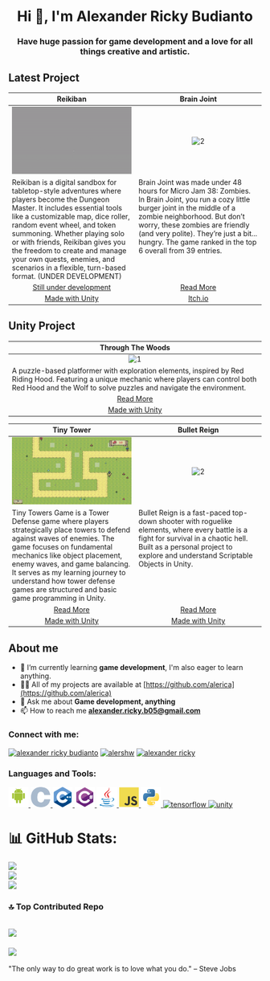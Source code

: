 <h1 align="center">Hi 👋, I'm Alexander Ricky Budianto</h1>
<h3 align="center">Have huge passion for game development and a love for all things creative and artistic.</h3>

## **Latest Project**
<table width="100%">
  <thead>
    <tr>
      <th width="50%" align="center"><a>Reikiban</a></th> <!--tittle-->
      <th width="50%" align="center"><a>Brain Joint</a></th> <!--tittle-->
    </tr>
  </thead>
  <tbody>
    <tr>
      <td align="center">
        <img src="https://github.com/Alerica/Reikiban-The-DND-Tools/blob/main/Reikiban-Clip.gif" alt="1" style="width:100%;height:auto;">
      </td>
      <td align="center">
        <img src="https://github.com/Alerica/Brain-Joint/blob/main/Brain%20Joint%20Clip.gif" alt="2" style="width:100%;height:auto;">
      </td>
    </tr>
    <tr>
      <td valign="text-top">Reikiban is a digital sandbox for tabletop-style adventures where players become the Dungeon Master. It includes essential tools like a customizable map, dice roller, random event wheel, and token summoning. Whether playing solo or with friends, Reikiban gives you the freedom to create and manage your own quests, enemies, and scenarios in a flexible, turn-based format. (UNDER DEVELOPMENT)</td> <!--desc-->
      <td valign="text-top">Brain Joint was made under 48 hours for Micro Jam 38: Zombies. In Brain Joint, you run a cozy little burger joint in the middle of a zombie neighborhood. But don’t worry, these zombies are friendly (and very polite). They’re just a bit... hungry. The game ranked in the top 6 overall from 39 entries. </td> <!--desc-->
    </tr>
    <tr>
      <td align="center"><a href="https://unity.com/download">Still under development</a></td> <!--link1-->
      <td align="center"><a href="https://github.com/Alerica/Brain-Joint/tree/main">Read More</a></td> <!--link2-->
    </tr>
    <tr>
      <td align="center"><a href="https://unity.com/download">Made with Unity</a></td> <!--link1-->
      <td align="center"><a href="https://itch.io/jam/micro-jam-038/results">Itch.io</a></td> <!--link2-->
    </tr>
  </tbody>
</table>

## **Unity Project**
<table width="100%">
  <thead>
    <tr>
      <th width="50%" align="center"><a>Through The Woods</a></th> <!--tittle-->
    </tr>
  </thead>
  <tbody>
    <tr>
      <td align="center">
        <img src="https://github.com/Alerica/Through-The-Woods/blob/main/Through%20The%20Woods%20Clip.gif" alt="1" style="width:100%;height:auto;">
      </td>
    </tr>
    <tr>
      <td valign="text-top">A puzzle-based platformer with exploration elements, inspired by Red Riding Hood. Featuring a unique mechanic where players can control both Red Hood and the Wolf to solve puzzles and navigate the environment.</td> <!--desc-->
      <!--desc-->
    </tr>
    <tr>
      <td align="center"><a href="https://github.com/Alerica/Through-The-Woods">Read More</a></td> <!--link1--><!--link2-->
    </tr>
    <tr>
      <td align="center"><a href="https://unity.com/download">Made with Unity</a></td> <!--link1--><!--link2-->
    </tr>
  </tbody>
</table>

<table width="100%">
  <thead>
    <tr>
      <th width="50%" align="center"><a>Tiny Tower</a></th> <!--tittle-->
      <th width="50%" align="center"><a>Bullet Reign</a></th> <!--tittle-->
    </tr>
  </thead>
  <tbody>
    <tr>
      <td align="center">
        <img src="https://github.com/Alerica/Alerica/blob/main/Tiny-Tower-Clip.gif" alt="1" style="width:100%;height:auto;">
      </td>
      <td align="center">
        <img src="https://github.com/Alerica/Alerica/blob/main/Bullet-Reign-Clip.gif" alt="2" style="width:100%;height:auto;">
      </td>
    </tr>
    <tr>
      <td valign="text-top">Tiny Towers Game is a Tower Defense game where players strategically place towers to defend against waves of enemies. The game focuses on fundamental mechanics like object placement, enemy waves, and game balancing. It serves as my learning journey to understand how tower defense games are structured and basic game programming in Unity.</td> <!--desc-->
      <td valign="text-top">Bullet Reign is a fast-paced top-down shooter with roguelike elements, where every battle is a fight for survival in a chaotic hell. Built as a personal project to explore and understand Scriptable Objects in Unity. </td> <!--desc-->
    </tr>
    <tr>
      <td align="center"><a href="https://github.com/Alerica/Tiny-Towers">Read More</a></td> <!--link1-->
      <td align="center"><a href="https://github.com/Alerica/Bullet-Reign">Read More</a></td> <!--link2-->
    </tr>
    <tr>
      <td align="center"><a href="https://unity.com/download">Made with Unity</a></td> <!--link1-->
      <td align="center"><a href="https://unity.com/download">Made with Unity</a></td> <!--link2-->
    </tr>
  </tbody>
</table>


## About me
- 🌱 I’m currently learning **game development**, I'm also eager to learn anything.
- 👨‍💻 All of my projects are available at [https://github.com/alerica](https://github.com/alerica)
- 💬 Ask me about **Game development, anything**
- 📫 How to reach me **alexander.ricky.b05@gmail.com**


<h3 align="left">Connect with me:</h3>
<p align="left">
<a href="https://linkedin.com/in/alexander ricky budianto" target="blank"><img align="center" src="https://raw.githubusercontent.com/rahuldkjain/github-profile-readme-generator/master/src/images/icons/Social/linked-in-alt.svg" alt="alexander ricky budianto" height="30" width="40" /></a>
<a href="https://codeforces.com/profile/alershw" target="blank"><img align="center" src="https://raw.githubusercontent.com/rahuldkjain/github-profile-readme-generator/master/src/images/icons/Social/codeforces.svg" alt="alershw" height="30" width="40" /></a>
<a href="https://www.leetcode.com/alexander ricky" target="blank"><img align="center" src="https://raw.githubusercontent.com/rahuldkjain/github-profile-readme-generator/master/src/images/icons/Social/leet-code.svg" alt="alexander ricky" height="30" width="40" /></a>
</p>

<h3 align="left">Languages and Tools:</h3>
<p align="left"> <a href="https://developer.android.com" target="_blank" rel="noreferrer"> <img src="https://raw.githubusercontent.com/devicons/devicon/master/icons/android/android-original-wordmark.svg" alt="android" width="40" height="40"/> </a> <a href="https://www.cprogramming.com/" target="_blank" rel="noreferrer"> <img src="https://raw.githubusercontent.com/devicons/devicon/master/icons/c/c-original.svg" alt="c" width="40" height="40"/> </a> <a href="https://www.w3schools.com/cpp/" target="_blank" rel="noreferrer"> <img src="https://raw.githubusercontent.com/devicons/devicon/master/icons/cplusplus/cplusplus-original.svg" alt="cplusplus" width="40" height="40"/> </a> <a href="https://www.w3schools.com/cs/" target="_blank" rel="noreferrer"> <img src="https://raw.githubusercontent.com/devicons/devicon/master/icons/csharp/csharp-original.svg" alt="csharp" width="40" height="40"/> </a> <a href="https://www.java.com" target="_blank" rel="noreferrer"> <img src="https://raw.githubusercontent.com/devicons/devicon/master/icons/java/java-original.svg" alt="java" width="40" height="40"/> </a> <a href="https://developer.mozilla.org/en-US/docs/Web/JavaScript" target="_blank" rel="noreferrer"> <img src="https://raw.githubusercontent.com/devicons/devicon/master/icons/javascript/javascript-original.svg" alt="javascript" width="40" height="40"/> </a> <a href="https://www.python.org" target="_blank" rel="noreferrer"> <img src="https://raw.githubusercontent.com/devicons/devicon/master/icons/python/python-original.svg" alt="python" width="40" height="40"/> </a> <a href="https://www.tensorflow.org" target="_blank" rel="noreferrer"> <img src="https://www.vectorlogo.zone/logos/tensorflow/tensorflow-icon.svg" alt="tensorflow" width="40" height="40"/> </a> <a href="https://unity.com/" target="_blank" rel="noreferrer"> <img src="https://www.vectorlogo.zone/logos/unity3d/unity3d-icon.svg" alt="unity" width="40" height="40"/> </a> </p>

# 📊 GitHub Stats:
![](https://github-readme-stats.vercel.app/api?username=alerica&theme=midnight-purple&hide_border=false&include_all_commits=false&count_private=false)<br/>
![](https://github-readme-streak-stats.herokuapp.com/?user=alerica&theme=midnight-purple&hide_border=false)<br/>
![](https://github-readme-stats.vercel.app/api/top-langs/?username=alerica&theme=midnight-purple&hide_border=false&include_all_commits=false&count_private=false&layout=compact)


### 🔝 Top Contributed Repo
![](https://github-contributor-stats.vercel.app/api?username=alerica&limit=5&theme=tokyonight&combine_all_yearly_contributions=true)
---
[![](https://visitcount.itsvg.in/api?id=alerica&icon=0&color=0)](https://visitcount.itsvg.in)

"The only way to do great work is to love what you do." – Steve Jobs
